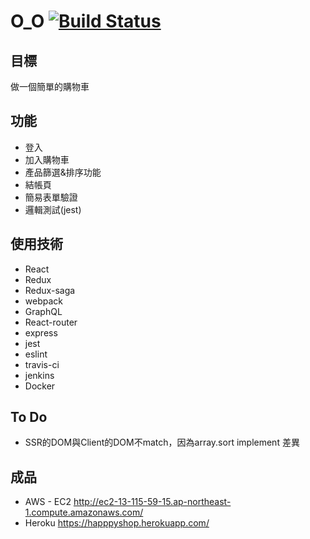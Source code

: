 # O_O [![Build Status](https://travis-ci.org/s703702002/O_O.svg?branch=master)](https://travis-ci.org/s703702002/O_O)
目標
-----------------
做一個簡單的購物車

功能
------------------
+ 登入
+ 加入購物車
+ 產品篩選&排序功能
+ 結帳頁
+ 簡易表單驗證
+ 邏輯測試(jest)

使用技術
------------------
+ React
+ Redux
+ Redux-saga
+ webpack
+ GraphQL
+ React-router
+ express
+ jest
+ eslint
+ travis-ci
+ jenkins
+ Docker

To Do
-----------------
+ SSR的DOM與Client的DOM不match，因為array.sort implement 差異

成品
-----------------
+ AWS - EC2
http://ec2-13-115-59-15.ap-northeast-1.compute.amazonaws.com/
+ Heroku
https://happpyshop.herokuapp.com/
